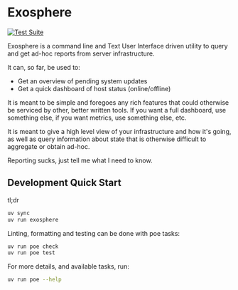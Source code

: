 # Exosphere

[![Test Suite](https://github.com/mrdaemon/exosphere/actions/workflows/exosphere-test.yml/badge.svg)](https://github.com/mrdaemon/exosphere/actions/workflows/exosphere-test.yml)

Exosphere is a command line and Text User Interface driven utility to query and
get ad-hoc reports from server infrastructure.

It can, so far, be used to:

- Get an overview of pending system updates
- Get a quick dashboard of host status (online/offline)

It is meant to be simple and foregoes any rich features that could otherwise be
serviced by other, better written tools. If you want a full dashboard, use
something else, if you want metrics, use something else, etc.

It is meant to give a high level view of your infrastructure and how it's going,
as well as query information about state that is otherwise difficult
to aggregate or obtain ad-hoc.

Reporting sucks, just tell me what I need to know.

## Development Quick Start

tl;dr

```bash
uv sync
uv run exosphere
```

Linting, formatting and testing can be done with poe tasks:

```bash
uv run poe check
uv run poe test
```

For more details, and available tasks, run:

```bash
uv run poe --help
```

